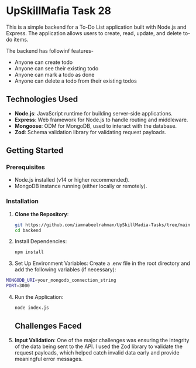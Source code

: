 # UpSkillMafia Task 28


This is a simple backend for a To-Do List application built with Node.js and Express. The application allows users to create, read, update, and delete to-do items.

The backend has followinf features-
- Anyone can create todo
- Anyone can see their existing todo
- Anyone can mark a todo as done
- Anyone can delete a todo from their existing todos
  

## Technologies Used

- **Node.js**: JavaScript runtime for building server-side applications.
- **Express**: Web framework for Node.js to handle routing and middleware.
- **Mongoose**: ODM for MongoDB, used to interact with the database.
- **Zod**: Schema validation library for validating request payloads.

## Getting Started

### Prerequisites

- Node.js installed (v14 or higher recommended).
- MongoDB instance running (either locally or remotely).

### Installation

1. **Clone the Repository**:
   ```bash
   git https://github.com/iamnabeelrahman/UpSkillMadia-Tasks/tree/main/Task%2028
   cd backend

2. Install Dependencies:
   ```bash
   npm install

3. Set Up Environment Variables: Create a .env file in the root directory and add the following variables (if necessary):
  ```bash
  MONGODB_URI=your_mongodb_connection_string
  PORT=3000
```

4. Run the Application:
   ``` bash
   node index.js
   ```

   ## Challenges Faced

1. **Input Validation**: One of the major challenges was ensuring the integrity of the data being sent to the API. I used the Zod library to validate the request payloads, which helped catch invalid data early and provide meaningful error messages.













